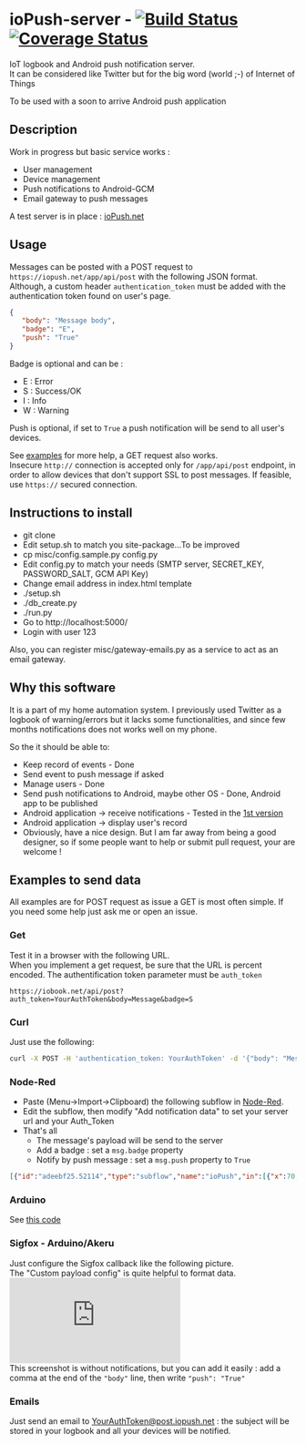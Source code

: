 # ioPush-server - [![Build Status](https://travis-ci.org/ioPush/ioPush-server.svg?branch=master)](https://travis-ci.org/ioPush/ioPush-server) [![Coverage Status](https://coveralls.io/repos/ioPush/ioPush-server/badge.svg?branch=master&service=github)](https://coveralls.io/github/ioPush/ioPush-server?branch=master)
IoT logbook and Android push notification server.  
It can be considered like Twitter but for the big word (world ;-) of Internet of Things

To be used with a soon to arrive Android push application

## Description
Work in progress but basic service works :
 * User management
 * Device management
 * Push notifications to Android-GCM
 * Email gateway to push messages

A test server is in place : [ioPush.net](https://iopush.net/app)

## Usage
Messages can be posted with a POST request to `https://iopush.net/app/api/post` with the following JSON format.  
Although, a custom header `authentication_token` must be added with the authentication token found on user's page.

```json
{
   "body": "Message body",
   "badge": "E",
   "push": "True"
}
```
Badge is optional and can be :
* E : Error
* S : Success/OK
* I : Info
* W : Warning  

Push is optional, if set to `True` a push notification will be send to all user's devices.

See [examples](#examples-to-send-data) for more help, a GET request also works.  
Insecure `http://` connection is accepted only for `/app/api/post` endpoint, in order to allow devices that don't support SSL to post messages. If feasible, use `https://` secured connection.


## Instructions to install
 * git clone
 * Edit setup.sh to match you site-package...To be improved
 * cp misc/config.sample.py config.py
 * Edit config.py to match your needs (SMTP server, SECRET_KEY, PASSWORD_SALT, GCM API Key)
 * Change email address in index.html template
 * ./setup.sh
 * ./db_create.py
 * ./run.py
 * Go to http://localhost:5000/
 * Login with user 123
 
Also, you can register misc/gateway-emails.py as a service to act as an email gateway.
 
## Why this software
It is a part of my home automation system. I previously used Twitter as a logbook of warning/errors but it lacks some functionalities, and since few months notifications does not works well on my phone.

So the it should be able to:
 * Keep record of events - Done
 * Send event to push message if asked
 * Manage users - Done
 * Send push notifications to Android, maybe other OS - Done, Android app to be published
 * Android application -> receive notifications - Tested in the [1st version](https://github.com/Oliv4945/ioPush)
 * Android application -> display user's record
 * Obviously, have a nice design. But I am far away from being a good designer, so if some people want to help or submit pull request, your are welcome !

## Examples to send data
All examples are for POST request as issue a GET is most often simple. If you need some help just ask me or open an issue.
### Get
Test it in a browser with the following URL.  
When you implement a get request, be sure that the URL is percent encoded. The authentification token parameter must be `auth_token`
```
https://iobook.net/api/post?auth_token=YourAuthToken&body=Message&badge=S
```
### Curl
Just use the following:
```bash
curl -X POST -H 'authentication_token: YourAuthToken' -d '{"body": "Message send with curl", "badge": "I", "push": "True"}' https://iopush.net/app/api/post
```

### Node-Red
 * Paste (Menu->Import->Clipboard) the following subflow in [Node-Red](http://nodered.org).
 * Edit the subflow, then modify "Add notification data" to set your server url and your Auth_Token 
 * That's all
   * The message's payload will be send to the server
   * Add a badge : set a `msg.badge` property
   * Notify by push message : set a `msg.push` property to `True`
```JSON
[{"id":"adeebf25.52114","type":"subflow","name":"ioPush","in":[{"x":70,"y":70,"wires":[{"id":"43d1e4b1.bc2e1c"}]}],"out":[{"x":569,"y":108,"wires":[{"id":"a9684432.5697b8","port":0}]}]},{"id":"43d1e4b1.bc2e1c","type":"function","name":"Add notification data","func":"msg2 = {};\nmsg2.payload = {};\nmsg2.url = \"https://iobook.net/app/api/post\";\nmsg2.method = \"POST\";\nmsg2.headers = {\"authentication_token\": \"YourAuthToken\"};\nmsg2.payload.body = msg.payload;\nmsg2.payload.badge = msg.badge;\nmsg2.payload.push = msg.push;\nreturn msg2;","outputs":1,"noerr":0,"x":220,"y":70,"z":"adeebf25.52114","wires":[["31652b4f.ce9ad4"]]},{"id":"31652b4f.ce9ad4","type":"json","name":"","x":413,"y":71,"z":"adeebf25.52114","wires":[["a9684432.5697b8"]]},{"id":"a9684432.5697b8","type":"http request","name":"","method":"use","ret":"txt","url":"","x":447,"y":113,"z":"adeebf25.52114","wires":[[]]},{"id":"939cc31a.6c634","type":"subflow:adeebf25.52114","name":"","x":205,"y":356,"z":"3c426b18.c3bd94","wires":[["401e9113.bfe17"]]}]
```

### Arduino
See [this code](https://gist.github.com/Oliv4945/90a24612998153e7ae0d)

### Sigfox - Arduino/Akeru
Just configure the Sigfox callback like the following picture.  
The "Custom payload config" is quite helpful to format data.  
![alt-tag](https://iobook.net/jirafeau/f.php?h=1aN00QTO&p=1&k=e80f653d99)  
This screenshot is without notifications, but you can add it easily : add a comma at the end of the `"body"` line, then write `"push": "True"`

### Emails
Just send an email to YourAuthToken@post.iopush.net : the subject will be stored in your logbook and all your devices will be notified.

